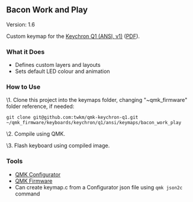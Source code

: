 ## Bacon Work and Play

Version: 1.6

Custom keymap for the [Keychron Q1 (ANSI, v1)](https://www.keychron.com/products/keychron-q1-qmk-custom-mechanical-keyboard) ([PDF](bacon_work_and_play_1_6.pdf)).

### What it Does

- Defines custom layers and layouts
- Sets default LED colour and animation

### How to Use

\1. Clone this project into the keymaps folder, changing "~qmk_firmware" folder reference, if needed:

`git clone git@github.com:twkm/qmk-keychron-q1.git ~/qmk_firmware/keyboards/keychron/q1/ansi/keymaps/bacon_work_play`

\2. Compile using QMK.

\3. Flash keyboard using compiled image. 

### Tools

- [QMK Configurator](https://config.qmk.fm/#/keychron/q1/ansi/LAYOUT_ansi_82)
- [QMK Firmware](https://github.com/qmk/qmk_firmware)
- Can create keymap.c from a Configurator json file using `qmk json2c` command
